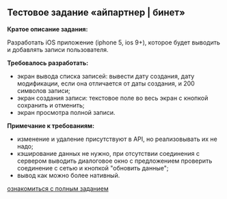 
## Тестовое задание «айпартнер&nbsp;|&nbsp;бинет»

**Кратое описание задания:**

Разработать iOS приложение (iphone 5, ios 9+), которое будет выводить и добавлять записи пользователя.

**Требовалось разработать:**
- экран вывода списка записей: вывести дату создания, дату модификации, если она отличается от даты создания, и 200 символов записи;
- экран создания записи: текстовое поле во весь экран с кнопкой сохранить и отменить;
- экран просмотра полной записи.

**Примечание к требованиям:**
- изменение и удаление присутствуют в API, но реализовывать их не надо;
- кэширование данных не нужно, при отсутствии соединения с сервером выводить диалоговое окно с предложением проверить соединение с сетью и кнопкой "обновить данные";
- вывод как можно более нативный.

[ознакомиться с полным заданием](https://bnet.i-partner.ru/testAPI/ "https://bnet.i-partner.ru/testAPI/")
